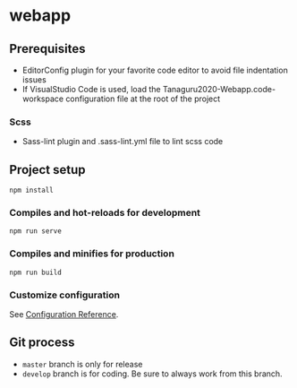 # webapp
## Prerequisites
- EditorConfig plugin for your favorite code editor to avoid file indentation issues
- If VisualStudio Code is used, load the Tanaguru2020-Webapp.code-workspace configuration file at the root of the project

### Scss
- Sass-lint plugin and .sass-lint.yml file to lint scss code

## Project setup
```
npm install
```

### Compiles and hot-reloads for development
```
npm run serve
```

### Compiles and minifies for production
```
npm run build
```

### Customize configuration
See [Configuration Reference](https://cli.vuejs.org/config/).

## Git process
- `master` branch is only for release
- `develop` branch is for coding. Be sure to always work from this branch.
